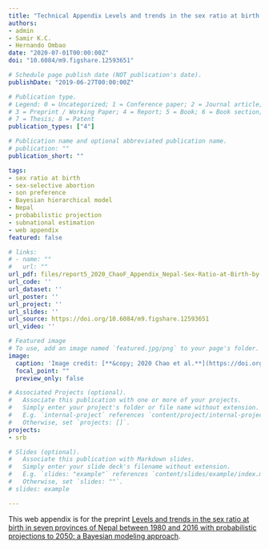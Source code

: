 ```yaml
---
title: "Technical Appendix Levels and trends in the sex ratio at birth in seven provinces of Nepal between 1980 and 2016 with probabilistic projections to 2050: a Bayesian modeling approach"
authors:
- admin
- Samir K.C.
- Hernando Ombao
date: "2020-07-01T00:00:00Z"
doi: "10.6084/m9.figshare.12593651"

# Schedule page publish date (NOT publication's date).
publishDate: "2019-06-27T00:00:00Z"

# Publication type.
# Legend: 0 = Uncategorized; 1 = Conference paper; 2 = Journal article;
# 3 = Preprint / Working Paper; 4 = Report; 5 = Book; 6 = Book section;
# 7 = Thesis; 8 = Patent
publication_types: ["4"]

# Publication name and optional abbreviated publication name.
# publication: ""
publication_short: ""

tags:
- sex ratio at birth
- sex-selective abortion
- son preference
- Bayesian hierarchical model
- Nepal
- probabilistic projection
- subnational estimation
- web appendix
featured: false

# links:
# - name: ""
#   url: ""
url_pdf: files/report5_2020_ChaoF_Appendix_Nepal-Sex-Ratio-at-Birth-by-Province-1980-to-2050.pdf
url_code: ''
url_dataset: ''
url_poster: ''
url_project: ''
url_slides: ''
url_source: https://doi.org/10.6084/m9.figshare.12593651
url_video: ''

# Featured image
# To use, add an image named `featured.jpg/png` to your page's folder. 
image:
  caption: 'Image credit: [**&copy; 2020 Chao et al.**](https://doi.org/10.6084/m9.figshare.12593651)'
  focal_point: ""
  preview_only: false

# Associated Projects (optional).
#   Associate this publication with one or more of your projects.
#   Simply enter your project's folder or file name without extension.
#   E.g. `internal-project` references `content/project/internal-project/index.md`.
#   Otherwise, set `projects: []`.
projects:
- srb

# Slides (optional).
#   Associate this publication with Markdown slides.
#   Simply enter your slide deck's filename without extension.
#   E.g. `slides: "example"` references `content/slides/example/index.md`.
#   Otherwise, set `slides: ""`.
# slides: example

---
```


This web appendix is for the preprint [Levels and trends in the sex ratio at birth in seven provinces of Nepal between 1980 and 2016 with probabilistic projections to 2050: a Bayesian modeling approach](https://www.fengqingchao.com/publication/preprint2/).
